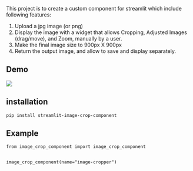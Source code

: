 This project is to create a custom component for streamlit which include following features:

1.	Upload a jpg image (or png)
2.	Display the image with a widget that allows Cropping, Adjusted Images (drag/move), and Zoom, manually by a user.
3.	Make the final image size to 900px X 900px 
4.	Return the output image, and allow to save and display separately. 




## Demo

![](./assets/demo.gif)

## installation

```pip install streamlit-image-crop-component```

## Example

```
from image_crop_component import image_crop_component


image_crop_component(name="image-cropper")
```
